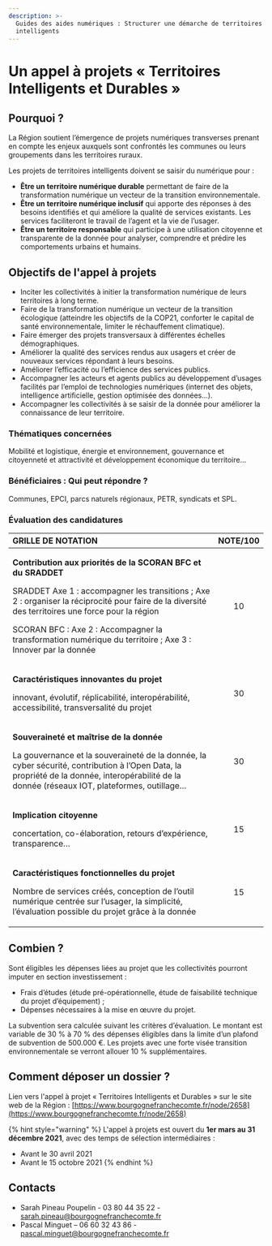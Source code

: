 ```yaml
---
description: >-
  Guides des aides numériques : Structurer une démarche de territoires
  intelligents
---
```


# Un appel à projets « Territoires Intelligents et Durables »

## Pourquoi ?

La Région soutient l’émergence de projets numériques transverses prenant en compte les enjeux auxquels sont confrontés les communes ou leurs groupements dans les territoires ruraux. 

Les projets de territoires intelligents doivent se saisir du numérique pour :

* **Être un** **territoire numérique durable** permettant de faire de la transformation numérique un vecteur de la transition environnementale.
* **Être un** **territoire numérique inclusif** qui apporte des réponses à des besoins identifiés et qui améliore la qualité de services existants. Les services faciliteront le travail de l’agent et la vie de l’usager.
* **Être un territoire responsable** qui participe à une utilisation citoyenne et transparente de la donnée pour analyser, comprendre et prédire les comportements urbains et humains.

## Objectifs de l'appel à projets

* Inciter les collectivités à initier la transformation numérique de leurs territoires à long terme.
* Faire de la transformation numérique un vecteur de la transition écologique \(atteindre les objectifs de la COP21, conforter le capital de santé environnementale, limiter le réchauffement climatique\).
* Faire émerger des projets transversaux à différentes échelles démographiques.
* Améliorer la qualité des services rendus aux usagers et créer de nouveaux services répondant à leurs besoins.
* Améliorer l’efficacité ou l’efficience des services publics.
* Accompagner les acteurs et agents publics au développement d’usages facilités par l’emploi de technologies numériques \(internet des objets, intelligence artificielle, gestion optimisée des données…\).
* Accompagner les collectivités à se saisir de la donnée pour améliorer la connaissance de leur territoire.

### Thématiques concernées

Mobilité et logistique, énergie et environnement, gouvernance et citoyenneté et attractivité et développement économique du territoire...

### Bénéficiaires : Qui peut répondre ?

Communes, EPCI, parcs naturels régionaux, PETR, syndicats et SPL.

### Évaluation des candidatures

<table>
  <thead>
    <tr>
      <th style="text-align:left">GRILLE DE NOTATION</th>
      <th style="text-align:center">NOTE/100</th>
    </tr>
  </thead>
  <tbody>
    <tr>
      <td style="text-align:left">
        <p><b>Contribution aux priorit&#xE9;s de la SCORAN BFC et du SRADDET </b>
        </p>
        <p>SRADDET Axe 1 : accompagner les transitions ; Axe 2 : organiser la r&#xE9;ciprocit&#xE9;
          pour faire de la diversit&#xE9; des territoires une force pour la r&#xE9;gion</p>
        <p>SCORAN BFC : Axe 2 : Accompagner la transformation num&#xE9;rique du territoire
          ; Axe 3 : Innover par la donn&#xE9;e</p>
      </td>
      <td style="text-align:center">10</td>
    </tr>
    <tr>
      <td style="text-align:left">
        <p><b>Caract&#xE9;ristiques innovantes du projet</b>
        </p>
        <p>innovant, &#xE9;volutif, r&#xE9;plicabilit&#xE9;, interop&#xE9;rabilit&#xE9;,
          accessibilit&#xE9;, transversalit&#xE9; du projet</p>
      </td>
      <td style="text-align:center">30</td>
    </tr>
    <tr>
      <td style="text-align:left">
        <p><b>Souverainet&#xE9; et ma&#xEE;trise de la donn&#xE9;e</b>
        </p>
        <p>La gouvernance et la souverainet&#xE9; de la donn&#xE9;e, la cyber s&#xE9;curit&#xE9;,
          contribution &#xE0; l&#x2019;Open Data, la propri&#xE9;t&#xE9; de la donn&#xE9;e,
          interop&#xE9;rabilit&#xE9; de la donn&#xE9;e (r&#xE9;seaux IOT, plateformes,
          outillage&#x2026;</p>
      </td>
      <td style="text-align:center">30</td>
    </tr>
    <tr>
      <td style="text-align:left">
        <p><b>Implication citoyenne</b>
        </p>
        <p>concertation, co-&#xE9;laboration, retours d&#x2019;exp&#xE9;rience, transparence&#x2026;</p>
      </td>
      <td style="text-align:center">15</td>
    </tr>
    <tr>
      <td style="text-align:left">
        <p><b>Caract&#xE9;ristiques fonctionnelles du projet </b>
        </p>
        <p>Nombre de services cr&#xE9;&#xE9;s, conception de l&#x2019;outil num&#xE9;rique
          centr&#xE9;e sur l&#x2019;usager, la simplicit&#xE9;, l&#x2019;&#xE9;valuation
          possible du projet gr&#xE2;ce &#xE0; la donn&#xE9;e</p>
      </td>
      <td style="text-align:center">15</td>
    </tr>
  </tbody>
</table>

## Combien ?

Sont éligibles les dépenses liées au projet que les collectivités pourront imputer en section investissement :

* Frais d’études \(étude pré-opérationnelle, étude de faisabilité technique du projet d’équipement\) ;
* Dépenses nécessaires à la mise en œuvre du projet.

La subvention sera calculée suivant les critères d’évaluation. Le montant est variable de 30 % à 70 % des dépenses éligibles dans la limite d’un plafond de subvention de 500.000 €. Les projets avec une forte visée transition environnementale se verront allouer 10 % supplémentaires.

## Comment déposer un dossier ?

Lien vers l'appel à projet « Territoires Intelligents et Durables » sur le site web de la Région : [https://www.bourgognefranchecomte.fr/node/2658](https://www.bourgognefranchecomte.fr/node/2658)

{% hint style="warning" %}
L'appel à projets est ouvert du **1er mars au 31 décembre 2021**, avec des temps de sélection intermédiaires : 

* Avant le 30 avril 2021
* Avant le 15 octobre 2021
{% endhint %}

## Contacts

* Sarah Pineau Poupelin - 03 80 44 35 22 - sarah.pineau@bourgognefranchecomte.fr 
* Pascal Minguet – 06 60 32 43 86 - pascal.minguet@bourgognefranchecomte.fr

